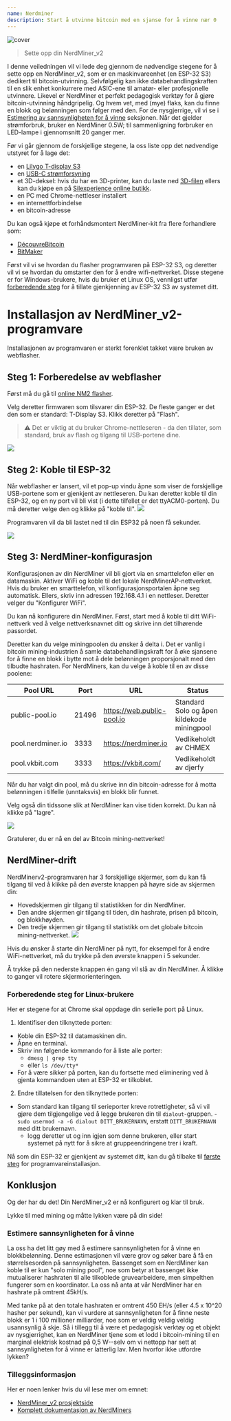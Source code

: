 ```yaml
---
name: Nerdminer
description: Start å utvinne bitcoin med en sjanse for å vinne nær 0
---
```


![cover](assets/cover.webp)

> Sette opp din NerdMiner_v2

I denne veiledningen vil vi lede deg gjennom de nødvendige stegene for å sette opp en NerdMiner_v2, som er en maskinvareenhet (en ESP-32 S3) dedikert til bitcoin-utvinning.
Selvfølgelig kan ikke databehandlingskraften til en slik enhet konkurrere med ASIC-ene til amatør- eller profesjonelle utvinnere. Likevel er NerdMiner et perfekt pedagogisk verktøy for å gjøre bitcoin-utvinning håndgripelig. Og hvem vet, med (mye) flaks, kan du finne en blokk og belønningen som følger med den. For de nysgjerrige, vil vi se i [Estimering av sannsynligheten for å vinne](#estimation-de-la-probabilite-de-gain) seksjonen. Når det gjelder strømforbruk, bruker en NerdMiner 0.5W; til sammenligning forbruker en LED-lampe i gjennomsnitt 20 ganger mer.

Før vi går gjennom de forskjellige stegene, la oss liste opp det nødvendige utstyret for å lage det:

- en [Lilygo T-display S3](https://lilygo.cc/products/t-display-s3)
- en [USB-C strømforsyning](https://amzn.eu/d/gIOot90)
- et 3D-deksel: hvis du har en 3D-printer, kan du laste ned [3D-filen](https://www.printables.com/model/501547-nerdminer-v2-click-case-w-buttons) ellers kan du kjøpe en på [Silexperience online butikk](https://silexperience.company.site/NerdMiner_V2-p544379757).
- en PC med Chrome-nettleser installert
- en internettforbindelse
- en bitcoin-adresse

Du kan også kjøpe et forhåndsmontert NerdMiner-kit fra flere forhandlere som:

- [DécouvreBitcoin](https://shop.decouvrebitcoin.com/products/nerd-miner?_pos=1&_psq=nerd&_ss=e&_v=1.0)
- [BitMaker](https://bitronics.store/shop/)

Først vil vi se hvordan du flasher programvaren på ESP-32 S3, og deretter vil vi se hvordan du omstarter den for å endre wifi-nettverket. Disse stegene er for Windows-brukere, hvis du bruker et Linux OS, vennligst utfør [forberedende steg](#etapes-preliminaires-pour-utilisateurs-linux) for å tillate gjenkjenning av ESP-32 S3 av systemet ditt.

# Installasjon av NerdMiner_v2-programvare

Installasjonen av programvaren er sterkt forenklet takket være bruken av webflasher.

## Steg 1: Forberedelse av webflasher

Først må du gå til [online NM2 flasher](https://bitmaker-hub.github.io/diyflasher/).

Velg deretter firmwaren som tilsvarer din ESP-32. De fleste ganger er det den som er standard: T-Display S3. Klikk deretter på "Flash".

> ⚠️ Det er viktig at du bruker Chrome-nettleseren - da den tillater, som standard, bruk av flash og tilgang til USB-portene dine.

![](assets/webflasher.webp)

## Steg 2: Koble til ESP-32

Når webflasher er lansert, vil et pop-up vindu åpne som viser de forskjellige USB-portene som er gjenkjent av nettleseren.
Du kan deretter koble til din ESP-32, og en ny port vil bli vist (i dette tilfellet er det ttyACM0-porten). Du må deretter velge den og klikke på "koble til".
![](assets/flasher-port-serial.webp)

Programvaren vil da bli lastet ned til din ESP32 på noen få sekunder.

![](assets/NM2-sucessfully-installed.webp)

## Steg 3: NerdMiner-konfigurasjon

Konfigurasjonen av din NerdMiner vil bli gjort via en smarttelefon eller en datamaskin.
Aktiver WiFi og koble til det lokale NerdMinerAP-nettverket. Hvis du bruker en smarttelefon, vil konfigurasjonsportalen åpne seg automatisk. Ellers, skriv inn adressen 192.168.4.1 i en nettleser.
Deretter velger du "Konfigurer WiFi".

Du kan nå konfigurere din NerdMiner.
Først, start med å koble til ditt WiFi-nettverk ved å velge nettverksnavnet ditt og skrive inn det tilhørende passordet.

Deretter kan du velge miningpoolen du ønsker å delta i. Det er vanlig i bitcoin mining-industrien å samle databehandlingskraft for å øke sjansene for å finne en blokk i bytte mot å dele belønningen proporsjonalt med den tilbudte hashraten.
For NerdMiners, kan du velge å koble til en av disse poolene:

| Pool URL          | Port  | URL                        | Status                                   |
| ----------------- | ----- | -------------------------- | ---------------------------------------- |
| public-pool.io    | 21496 | https://web.public-pool.io | Standard Solo og åpen kildekode miningpool |
| pool.nerdminer.io | 3333  | https://nerdminer.io       | Vedlikeholdt av CHMEX                    |
| pool.vkbit.com    | 3333  | https://vkbit.com/         | Vedlikeholdt av djerfy                   |

Når du har valgt din pool, må du skrive inn din bitcoin-adresse for å motta belønningen i tilfelle (unntaksvis) en blokk blir funnet.

Velg også din tidssone slik at NerdMiner kan vise tiden korrekt.
Du kan nå klikke på "lagre".

![](assets/wifi-configuration.webp)

Gratulerer, du er nå en del av Bitcoin mining-nettverket!

## NerdMiner-drift

NerdMinerv2-programvaren har 3 forskjellige skjermer, som du kan få tilgang til ved å klikke på den øverste knappen på høyre side av skjermen din:

- Hovedskjermen gir tilgang til statistikken for din NerdMiner.
- Den andre skjermen gir tilgang til tiden, din hashrate, prisen på bitcoin, og blokkhøyden.
- Den tredje skjermen gir tilgang til statistikk om det globale bitcoin mining-nettverket.
  ![](assets/NM2-screens.webp)

Hvis du ønsker å starte din NerdMiner på nytt, for eksempel for å endre WiFi-nettverket, må du trykke på den øverste knappen i 5 sekunder.

Å trykke på den nederste knappen én gang vil slå av din NerdMiner. Å klikke to ganger vil rotere skjermorienteringen.

### Forberedende steg for Linux-brukere

Her er stegene for at Chrome skal oppdage din serielle port på Linux.

1. Identifiser den tilknyttede porten:

- Koble din ESP-32 til datamaskinen din.
- Åpne en terminal.
- Skriv inn følgende kommando for å liste alle porter:
  - `dmesg | grep tty`
  - eller `ls /dev/tty*`
- For å være sikker på porten, kan du fortsette med eliminering ved å gjenta kommandoen uten at ESP-32 er tilkoblet.

2. Endre tillatelsen for den tilknyttede porten:
- Som standard kan tilgang til serieporter kreve rotrettigheter, så vi vil gjøre dem tilgjengelige ved å legge brukeren din til `dialout`-gruppen. - `sudo usermod -a -G dialout DITT_BRUKERNAVN`, erstatt `DITT_BRUKERNAVN` med ditt brukernavn.
  - logg deretter ut og inn igjen som denne brukeren, eller start systemet på nytt for å sikre at gruppeendringene trer i kraft.

Nå som din ESP-32 er gjenkjent av systemet ditt, kan du gå tilbake til [første steg](#etape-1-preparation-du-webflasher) for programvareinstallasjon.

## Konklusjon

Og der har du det! Din NerdMiner_v2 er nå konfigurert og klar til bruk.

Lykke til med mining og måtte lykken være på din side!

### Estimere sannsynligheten for å vinne

La oss ha det litt gøy med å estimere sannsynligheten for å vinne en blokkbelønning. Denne estimasjonen vil være grov og søker bare å få en størrelsesorden på sannsynligheten.
Bassenget som en NerdMiner kan koble til er kun "solo mining pool", noe som betyr at bassenget ikke mutualiserer hashraten til alle tilkoblede gruvearbeidere, men simpelthen fungerer som en koordinator.
La oss nå anta at vår NerdMiner har en hashrate på omtrent 45kH/s.

Med tanke på at den totale hashraten er omtrent 450 EH/s (eller 4.5 x 10^20 hasher per sekund), kan vi vurdere at sannsynligheten for å finne neste blokk er 1 i 100 millioner milliarder, noe som er veldig veldig veldig usannsynlig å skje. Så i tillegg til å være et pedagogisk verktøy og et objekt av nysgjerrighet, kan en NerdMiner tjene som et lodd i bitcoin-mining til en marginal elektrisk kostnad på 0,5 W--selv om vi nettopp har sett at sannsynligheten for å vinne er latterlig lav. Men hvorfor ikke utfordre lykken?

### Tilleggsinformasjon

Her er noen lenker hvis du vil lese mer om emnet:

- [NerdMiner_v2 prosjektside](http://github.com/BitMaker-hub/NerdMiner_v2)
- [Komplett dokumentasjon av NerdMiners](https://docs.bitwater.ch/nerd-miner-v2/)